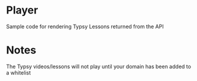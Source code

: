 # Player
Sample code for rendering Typsy Lessons returned from the API

# Notes
The Typsy videos/lessons will not play until your domain has been added to a whitelist

